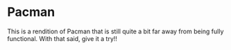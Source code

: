 # Pacman
This is a rendition of Pacman that is still quite a bit far away from being fully functional. With that said, give it a try!!
